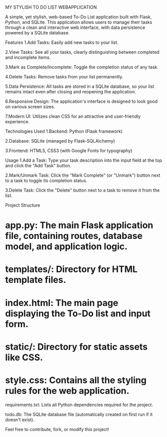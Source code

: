 MY STYLISH TO DO LIST WEBAPPLICATION


A simple, yet stylish, web-based To-Do List application built with Flask, Python, and SQLite. This application allows users to manage their tasks through a clean and interactive web interface, with data persistence powered by a SQLite database.

Features
1.Add Tasks: Easily add new tasks to your list.

2.View Tasks: See all your tasks, clearly distinguishing between completed and incomplete items.

3.Mark as Complete/Incomplete: Toggle the completion status of any task.

4.Delete Tasks: Remove tasks from your list permanently.

5.Data Persistence: All tasks are stored in a SQLite database, so your list remains intact even after closing and reopening the application.

6.Responsive Design: The application's interface is designed to look good on various screen sizes.

7.Modern UI: Utilizes clean CSS for an attractive and user-friendly experience.

Technologies Used
1.Backend: Python (Flask framework)

2.Database: SQLite (managed by Flask-SQLAlchemy)

3.Frontend: HTML5, CSS3 (with Google Fonts for typography)

Usage
1.Add a Task: Type your task description into the input field at the top and click the "Add Task" button.

2.Mark/Unmark Task: Click the "Mark Complete" (or "Unmark") button next to a task to toggle its completion status.

3.Delete Task: Click the "Delete" button next to a task to remove it from the list.

Project Structure
# app.py: The main Flask application file, containing routes, database model, and application logic.

# templates/: Directory for HTML template files.

# index.html: The main page displaying the To-Do list and input form.

# static/: Directory for static assets like CSS.

# style.css: Contains all the styling rules for the web application.

requirements.txt: Lists all Python dependencies required for the project.

todo.db: The SQLite database file (automatically created on first run if it doesn't exist).

Feel free to contribute, fork, or modify this project!
